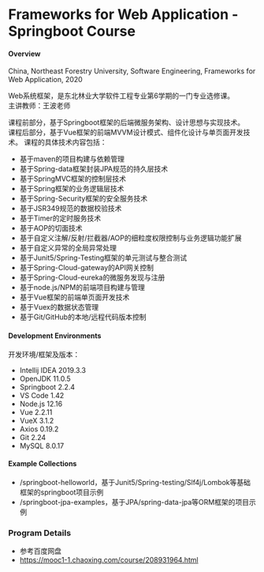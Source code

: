 # Frameworks for Web Application - Springboot Course
#### Overview
China, Northeast Forestry University, Software Engineering, Frameworks for Web Application, 2020

Web系统框架，是东北林业大学软件工程专业第6学期的一门专业选修课。  
主讲教师：王波老师
  
课程前部分，基于Springboot框架的后端微服务架构、设计思想与实现技术。  
课程后部分，基于Vue框架的前端MVVM设计模式、组件化设计与单页面开发技术。
课程的具体技术内容包括：
 - 基于maven的项目构建与依赖管理
 - 基于Spring-data框架封装JPA规范的持久层技术
 - 基于SpringMVC框架的控制层技术
 - 基于Spring框架的业务逻辑层技术
 - 基于Spring-Security框架的安全服务技术
 - 基于JSR349规范的数据校验技术
 - 基于Timer的定时服务技术
 - 基于AOP的切面技术
 - 基于自定义注解/反射/拦截器/AOP的细粒度权限控制与业务逻辑功能扩展
 - 基于自定义异常的全局异常处理
 - 基于Junit5/Spring-Testing框架的单元测试与整合测试
 - 基于Spring-Cloud-gateway的API网关控制
 - 基于Spring-Cloud-eureka的微服务发现与注册
 - 基于node.js/NPM的前端项目构建与管理
 - 基于Vue框架的前端单页面开发技术
 - 基于Vuex的数据状态管理
 - 基于Git/GitHub的本地/远程代码版本控制
 
#### Development Environments
开发环境/框架及版本：
 - Intellij IDEA 2019.3.3
 - OpenJDK 11.0.5
 - Springboot 2.2.4
 - VS Code 1.42
 - Node.js 12.16
 - Vue 2.2.11
 - VueX 3.1.2
 - Axios 0.19.2
 - Git 2.24
 - MySQL 8.0.17
 
#### Example Collections
 - /springboot-helloworld，基于Junit5/Spring-testing/Slf4j/Lombok等基础框架的springboot项目示例  
 - /springboot-jpa-examples，基于JPA/spring-data-jpa等ORM框架的项目示例  
 
### Program Details
 - 参考百度网盘
 - https://mooc1-1.chaoxing.com/course/208931964.html